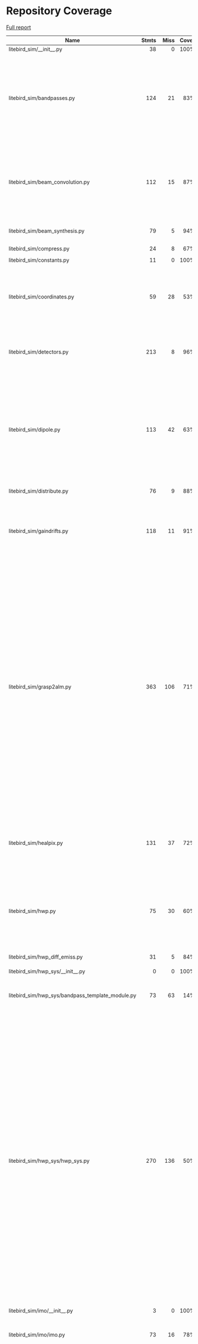# Repository Coverage

[Full report](https://htmlpreview.github.io/?https://github.com/litebird/litebird_sim/blob/python-coverage-comment-action-data/htmlcov/index.html)

| Name                                                 |    Stmts |     Miss |   Cover |   Missing |
|----------------------------------------------------- | -------: | -------: | ------: | --------: |
| litebird\_sim/\_\_init\_\_.py                        |       38 |        0 |    100% |           |
| litebird\_sim/bandpasses.py                          |      124 |       21 |     83% |104, 120, 132-133, 238-241, 253-254, 265, 311-312, 316-329, 344 |
| litebird\_sim/beam\_convolution.py                   |      112 |       15 |     87% |134, 171, 317, 403-405, 413-415, 428, 437, 455-462, 468 |
| litebird\_sim/beam\_synthesis.py                     |       79 |        5 |     94% |112, 261-265 |
| litebird\_sim/compress.py                            |       24 |        8 |     67% | 19, 29-35 |
| litebird\_sim/constants.py                           |       11 |        0 |    100% |           |
| litebird\_sim/coordinates.py                         |       59 |       28 |     53% |69-74, 99-102, 130-134, 165, 193-203, 223-241 |
| litebird\_sim/detectors.py                           |      213 |        8 |     96% |18, 251, 255-260, 347, 368, 435 |
| litebird\_sim/dipole.py                              |      113 |       42 |     63% |64, 70-72, 78-81, 86-87, 92-97, 102-105, 115-116, 123-128, 142-188, 390, 400, 410-419 |
| litebird\_sim/distribute.py                          |       76 |        9 |     88% |   116-125 |
| litebird\_sim/gaindrifts.py                          |      118 |       11 |     91% |239, 340, 392-396, 450, 466, 472, 547, 550, 554 |
| litebird\_sim/grasp2alm.py                           |      363 |      106 |     71% |90, 138-156, 168-192, 264-282, 298-312, 346, 355, 377-387, 396-419, 484-485, 492-493, 496, 503-504, 520, 527, 554, 558, 588, 602, 615-626, 686, 691, 704, 712, 720, 728, 794, 800-803 |
| litebird\_sim/healpix.py                             |      131 |       37 |     72% |125, 129, 172-173, 177-206, 288, 330, 344, 367 |
| litebird\_sim/hwp.py                                 |       75 |       30 |     60% |40, 70, 107, 119, 124, 129, 138-149, 155-176, 214, 265 |
| litebird\_sim/hwp\_diff\_emiss.py                    |       31 |        5 |     84% |18, 23-24, 44, 80 |
| litebird\_sim/hwp\_sys/\_\_init\_\_.py               |        0 |        0 |    100% |           |
| litebird\_sim/hwp\_sys/bandpass\_template\_module.py |       73 |       63 |     14% |21-28, 42-46, 65-92, 105, 134-218 |
| litebird\_sim/hwp\_sys/hwp\_sys.py                   |      270 |      136 |     50% |23, 27-30, 49-58, 70-98, 115-163, 168-205, 213-215, 222-226, 233-237, 260-270, 299-343, 366-377, 402-448, 509-528, 533, 545-548, 574, 585, 593, 596-599, 612, 690, 698, 702, 712, 714-764, 814-815, 819, 853, 915, 930-958 |
| litebird\_sim/imo/\_\_init\_\_.py                    |        3 |        0 |    100% |           |
| litebird\_sim/imo/imo.py                             |       73 |       16 |     78% |39-50, 55-60, 74, 92, 96, 109, 144 |
| litebird\_sim/imobrowser.py                          |      185 |      139 |     25% |30, 62-71, 76-84, 91-107, 110-113, 116-119, 122-125, 128-131, 134-137, 140-156, 159-169, 172-173, 176, 181-228, 231, 234, 237, 240-245, 248-251, 254-258, 262, 267-302, 305-308, 311-317, 320-326, 329, 333-338, 342-360 |
| litebird\_sim/install\_imo.py                        |      114 |       95 |     17% |24-33, 37-50, 60, 70-173, 182-234, 238-247, 256-274, 278 |
| litebird\_sim/io.py                                  |      241 |       23 |     90% |67, 71, 227-228, 235, 239, 273-274, 469-475, 478, 501-502, 530, 533, 599, 607, 713-715, 758 |
| litebird\_sim/madam.py                               |      148 |       11 |     93% |296, 327-330, 350-352, 377, 399, 423, 502 |
| litebird\_sim/mapmaking/\_\_init\_\_.py              |        5 |        0 |    100% |           |
| litebird\_sim/mapmaking/binner.py                    |      108 |       44 |     59% |81-89, 115-155, 166-176, 265, 422 |
| litebird\_sim/mapmaking/brahmap\_gls.py              |       13 |        0 |    100% |           |
| litebird\_sim/mapmaking/common.py                    |      236 |      149 |     37% |105, 175-176, 191-210, 226-235, 271-276, 299-308, 330-396, 410-421, 425-426, 433-434, 444-448, 454-458, 470-472, 482-507, 511-520, 524-535 |
| litebird\_sim/mapmaking/destriper.py                 |      576 |      173 |     70% |112-163, 201, 378-405, 417-429, 457, 527-532, 541-543, 569-593, 620-644, 657-672, 767-771, 798-825, 854-881, 995, 1012, 1134-1140, 1330-1331, 1333-1334, 1374-1384, 1662, 1723-1729, 1741-1743, 1797-1803, 2120, 2132, 2151, 2226, 2236 |
| litebird\_sim/mbs/\_\_init\_\_.py                    |        1 |        0 |    100% |           |
| litebird\_sim/mbs/mbs.py                             |      557 |      160 |     71% |71-72, 82-83, 262, 266, 361, 378-379, 395-396, 425-481, 505-507, 513, 517, 523, 541, 544-569, 577-582, 610-612, 621, 638, 645, 660-667, 711-716, 741-742, 748, 753-756, 761, 768, 815-820, 831, 848-849, 855, 861-864, 899-904, 913, 916-982, 1010-1011, 1048-1049, 1076 |
| litebird\_sim/mpi.py                                 |       46 |        9 |     80% |11-15, 107-111 |
| litebird\_sim/mueller\_convolver.py                  |      171 |       20 |     88% |99, 108-113, 123-128, 146-147, 220, 222, 224, 226, 247, 342, 354 |
| litebird\_sim/noise.py                               |       61 |       12 |     80% |43-53, 148, 151, 154, 157, 256, 259 |
| litebird\_sim/non\_linearity.py                      |       43 |       14 |     67% |35-58, 92, 178, 181, 185 |
| litebird\_sim/observations.py                        |      348 |      147 |     58% |151-154, 165-166, 185, 192-193, 218, 231-232, 281-282, 286, 369-384, 389, 391, 398, 403, 429, 465-466, 480-622, 649-651, 686-710, 922, 933, 981-1007, 1055-1081 |
| litebird\_sim/plot\_fp.py                            |      184 |      161 |     12% |24-40, 52-68, 76-99, 107-131, 145-157, 165-196, 199-210, 218-221, 224-338, 344-345 |
| litebird\_sim/pointing\_sys.py                       |      183 |       29 |     84% |40, 52, 91, 94-99, 113, 116-120, 133-135, 140-145, 478-479, 545, 555-558 |
| litebird\_sim/pointings.py                           |       38 |       10 |     74% |   136-161 |
| litebird\_sim/pointings\_in\_obs.py                  |       94 |       16 |     83% |58, 81-87, 117-120, 124, 245-255 |
| litebird\_sim/profiler.py                            |       38 |        1 |     97% |        70 |
| litebird\_sim/quaternions.py                         |       21 |        0 |    100% |           |
| litebird\_sim/scan\_map.py                           |      109 |       37 |     66% |24-26, 32-37, 42-45, 51, 58-59, 74, 89-100, 202, 205, 245, 275, 397-399, 408-411, 436 |
| litebird\_sim/scanning.py                            |      186 |       30 |     84% |42, 119-125, 171-192, 212-215, 290-295, 327-328, 494, 540, 614, 702, 815, 828, 931, 976 |
| litebird\_sim/seeding.py                             |      175 |       28 |     84% |42-56, 98, 112, 143, 226, 230, 233, 240, 249, 251, 258, 264, 267, 274-275, 278, 284, 330 |
| litebird\_sim/simulations.py                         |      759 |      233 |     69% |95, 101, 113, 121, 218-245, 405, 432, 435, 477-489, 652, 673-674, 677, 682, 687, 777, 800, 822, 873-882, 892, 928, 1078, 1082, 1143, 1150-1157, 1187, 1228-1230, 1274-1275, 1331, 1477-1484, 1508-1529, 1581, 1591-1592, 1634, 1681, 1686, 1778, 1787, 1818-1828, 1855, 1866-1876, 1899-1917, 1927-1932, 1959-2025, 2043-2061, 2076-2085, 2115-2207, 2230-2262, 2271-2304, 2411-2417, 2465 |
| litebird\_sim/spacecraft.py                          |      110 |       28 |     75% |25, 93-120, 150-206, 305, 311 |
| litebird\_sim/spherical\_harmonics.py                |      148 |       45 |     70% |103, 138, 191, 194, 292, 310-312, 334, 337, 346-355, 367, 372, 377, 403-409, 417, 422-428, 433-440, 443-445, 450, 503-507 |
| litebird\_sim/version.py                             |        2 |        0 |    100% |           |
|                                            **TOTAL** | **6886** | **2154** | **69%** |           |


## Setup coverage badge

Below are examples of the badges you can use in your main branch `README` file.

### Direct image

[![Coverage badge](https://raw.githubusercontent.com/litebird/litebird_sim/python-coverage-comment-action-data/badge.svg)](https://htmlpreview.github.io/?https://github.com/litebird/litebird_sim/blob/python-coverage-comment-action-data/htmlcov/index.html)

This is the one to use if your repository is private or if you don't want to customize anything.

### [Shields.io](https://shields.io) Json Endpoint

[![Coverage badge](https://img.shields.io/endpoint?url=https://raw.githubusercontent.com/litebird/litebird_sim/python-coverage-comment-action-data/endpoint.json)](https://htmlpreview.github.io/?https://github.com/litebird/litebird_sim/blob/python-coverage-comment-action-data/htmlcov/index.html)

Using this one will allow you to [customize](https://shields.io/endpoint) the look of your badge.
It won't work with private repositories. It won't be refreshed more than once per five minutes.

### [Shields.io](https://shields.io) Dynamic Badge

[![Coverage badge](https://img.shields.io/badge/dynamic/json?color=brightgreen&label=coverage&query=%24.message&url=https%3A%2F%2Fraw.githubusercontent.com%2Flitebird%2Flitebird_sim%2Fpython-coverage-comment-action-data%2Fendpoint.json)](https://htmlpreview.github.io/?https://github.com/litebird/litebird_sim/blob/python-coverage-comment-action-data/htmlcov/index.html)

This one will always be the same color. It won't work for private repos. I'm not even sure why we included it.

## What is that?

This branch is part of the
[python-coverage-comment-action](https://github.com/marketplace/actions/python-coverage-comment)
GitHub Action. All the files in this branch are automatically generated and may be
overwritten at any moment.